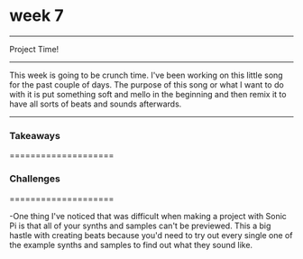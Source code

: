 # week 7

___

Project Time!
___
This week is going to be crunch time. I've been working on this little song for the past couple of days. The purpose of this song or what I want to do with it is put something soft and mello in the beginning and then remix it to have all sorts of beats and sounds afterwards.  

 ___
 

### Takeaways
====================


### Challenges
====================

-One thing I've noticed that was difficult when making a project with Sonic Pi is that all of your synths and samples can't be previewed. This a big hastle with creating beats because you'd need to try out every single one of the example synths and samples to find out what they sound like.


